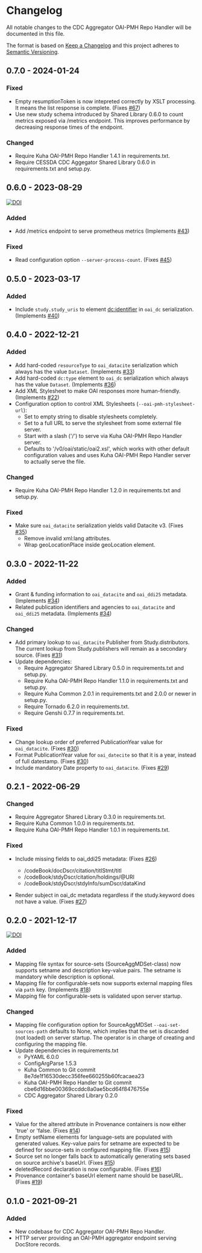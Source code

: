 # Changelog

All notable changes to the CDC Aggregator OAI-PMH Repo Handler will be documented in this file.

The format is based on [Keep a Changelog](http://keepachangelog.com/en/1.0.0/) and this project adheres to [Semantic Versioning](http://semver.org/spec/v2.0.0.html).


## 0.7.0 - 2024-01-24

### Fixed

- Empty resumptionToken is now intepreted correctly by XSLT
  processing. It means the list response is complete. (Fixes
  [#67](https://github.com/cessda/cessda.cdc.aggregator.oai-pmh-repo-handler/issues/67))
- Use new study schema introduced by Shared Library 0.6.0 to count
  metrics exposed via /metrics endpoint. This improves performance by
  decreasing response times of the endpoint.

### Changed

- Require Kuha OAI-PMH Repo Handler 1.4.1 in requirements.txt.
- Require CESSDA CDC Aggegator Shared Library 0.6.0 in requirements.txt and setup.py.


## 0.6.0 - 2023-08-29
[![DOI](https://zenodo.org/badge/DOI/10.5281/zenodo.8277095.svg)](https://doi.org/10.5281/zenodo.8277095)

### Added

- Add /metrics endpoint to serve prometheus metrics (Implements
  [#43](https://github.com/cessda/cessda.cdc.aggregator.oai-pmh-repo-handler/issues/43))

### Fixed

- Read configuration option `--server-process-count`. (Fixes
  [#45](https://github.com/cessda/cessda.cdc.aggregator.oai-pmh-repo-handler/issues/45))


## 0.5.0 - 2023-03-17

### Added

- Include `study.study_uris` to element <dc:identifier> in `oai_dc`
  serialization. (Implements
  [#40](https://github.com/cessda/cessda.cdc.aggregator.oai-pmh-repo-handler/issues/40))


## 0.4.0 - 2022-12-21

### Added

- Add hard-coded `resourceType` to `oai_datacite` serialization which
  always has the value `Dataset`. (Implements
  [#33](https://github.com/cessda/cessda.cdc.aggregator.oai-pmh-repo-handler/issues/33))
- Add hard-coded `dc:type` element to `oai_dc` serialization which
  always has the value `Dataset`. (Implements
  [#36](https://github.com/cessda/cessda.cdc.aggregator.oai-pmh-repo-handler/issues/36))
- Add XML Stylesheet to make OAI responses more
  human-friendly. (Implements
  [#22](https://github.com/cessda/cessda.cdc.aggregator.oai-pmh-repo-handler/issues/22))
- Configuration option to control XML Stylesheets
  (``--oai-pmh-stylesheet-url``):
    - Set to empty string to disable stylesheets completely.
    - Set to a full URL to serve the stylesheet from some external file server.
    - Start with a slash ('/') to serve via Kuha OAI-PMH Repo Handler server.
    - Defaults to '/v0/oai/static/oai2.xsl', which works with other
      default configuration values and uses Kuha OAI-PMH Repo Handler server
      to actually serve the file.

### Changed

- Require Kuha OAI-PMH Repo Handler 1.2.0 in requirements.txt and setup.py.

### Fixed

- Make sure `oai_datacite` serialization yields valid Datacite
  v3. (Fixes
  [#35](https://github.com/cessda/cessda.cdc.aggregator.oai-pmh-repo-handler/issues/35/))
    - Remove invalid xml:lang attributes.
    - Wrap geoLocationPlace inside geoLocation element.


## 0.3.0 - 2022-11-22

### Added

- Grant & funding information to `oai_datacite` and `oai_ddi25`
  metadata. (Implements
  [#34](https://github.com/cessda/cessda.cdc.aggregator.oai-pmh-repo-handler/issues/34))
- Related publication identifiers and agencies to `oai_datacite` and
  `oai_ddi25` metadata. (Implements
  [#34](https://github.com/cessda/cessda.cdc.aggregator.oai-pmh-repo-handler/issues/34))

### Changed

- Add primary lookup to `oai_datacite` Publisher from
  Study.distributors. The current lookup from Study.publishers will
  remain as a secondary source. (Fixes [#31](https://github.com/cessda/cessda.cdc.aggregator.oai-pmh-repo-handler/issues/31))
- Update dependencies:
    - Require Aggregator Shared Library 0.5.0 in requirements.txt and setup.py.
    - Require Kuha OAI-PMH Repo Handler 1.1.0 in requirements.txt and setup.py.
    - Require Kuha Common 2.0.1 in requirements.txt and 2.0.0 or newer in setup.py.
    - Require Tornado 6.2.0 in requirements.txt.
    - Require Genshi 0.7.7 in requirements.txt.

### Fixed

- Change lookup order of preferred PublicationYear value for
  `oai_datacite`. (Fixes [#30](https://github.com/cessda/cessda.cdc.aggregator.oai-pmh-repo-handler/issues/30))
- Format PublicationYear value for `oai_datecite` so that it is a
  year, instead of full datestamp. (Fixes [#30](https://github.com/cessda/cessda.cdc.aggregator.oai-pmh-repo-handler/issues/30))
- Include mandatory Date property to `oai_datacite`. (Fixes [#29](https://github.com/cessda/cessda.cdc.aggregator.oai-pmh-repo-handler/issues/29))


## 0.2.1 - 2022-06-29

### Changed

- Require Aggregator Shared Library 0.3.0 in requirements.txt.
- Require Kuha Common 1.0.0 in requirements.txt.
- Require Kuha OAI-PMH Repo Handler 1.0.1 in requirements.txt.

### Fixed

- Include missing fields to oai_ddi25 metadata: (Fixes
  [#26](https://github.com/cessda/cessda.cdc.aggregator.oai-pmh-repo-handler/issues/26))
    - /codeBook/docDscr/citation/titlStmt/titl
    - /codeBook/stdyDscr/citation/holdings/@URI
    - /codeBook/stdyDscr/stdyInfo/sumDscr/dataKind

- Render subject in oai_dc metadata regardless if the study.keyword
  does not have a value. (Fixes
  [#27](https://github.com/cessda/cessda.cdc.aggregator.oai-pmh-repo-handler/issues/27))



## 0.2.0 - 2021-12-17
[![DOI](https://zenodo.org/badge/DOI/10.5281/zenodo.5779937.svg)](https://doi.org/10.5281/zenodo.5779937)

### Added

- Mapping file syntax for source-sets (SourceAggMDSet-class) now
  supports setname and description key-value pairs. The setname is
  mandatory while description is optional.
- Mapping file for configurable-sets now supports external mapping
  files via `path` key. (Implements
  [#18](https://github.com/cessda/cessda.cdc.aggregator.oai-pmh-repo-handler/issues/18))
- Mapping file for configurable-sets is validated upon server startup.

### Changed

- Mapping file configuration option for SourceAggMDSet
  `--oai-set-sources-path` defaults to None, which implies that the
  set is discarded (not loaded) on server startup. The operator is in
  charge of creating and configuring the mapping file.
- Update dependencies in requirements.txt
    - PyYAML 6.0.0
    - ConfigArgParse 1.5.3
    - Kuha Common to Git commit 8e7de1f16530decc356fee660255b60fcacaea23
    - Kuha OAI-PMH Repo Handler to Git commit cbe6d16bbe00369ccddc8a0ae5bcd64f8476755e
    - CDC Aggregator Shared Library 0.2.0

### Fixed

- Value for the altered attribute in Provenance containers is now
  either 'true' or 'false. (Fixes
  [#14](https://github.com/cessda/cessda.cdc.aggregator.oai-pmh-repo-handler/issues/14))
- Empty setName elements for language-sets are populated with
  generated values. Key-value pairs for setname are expected to be
  defined for source-sets in configured mapping file. (Fixes
  [#15](https://github.com/cessda/cessda.cdc.aggregator.oai-pmh-repo-handler/issues/15))
- Source set no longer falls back to automatically generating sets
  based on source archive's baseUrl. (Fixes
  [#15](https://github.com/cessda/cessda.cdc.aggregator.oai-pmh-repo-handler/issues/15))
- deletedRecord declaration is now configurable. (Fixes
  [#16](https://github.com/cessda/cessda.cdc.aggregator.oai-pmh-repo-handler/issues/16))
- Provenance container's baseUrl element name should be baseURL. (Fixes
  [#19](https://github.com/cessda/cessda.cdc.aggregator.oai-pmh-repo-handler/issues/19))


## 0.1.0 - 2021-09-21

### Added

- New codebase for CDC Aggregator OAI-PMH Repo Handler.
- HTTP server providing an OAI-PMH aggregator endpoint serving
  DocStore records.
